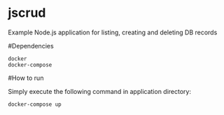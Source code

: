 # jscrud

Example Node.js application for listing, creating and deleting DB records

#Dependencies

```
docker
docker-compose
```

#How to run

Simply execute the following command in application directory:
```
docker-compose up
```
